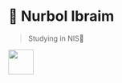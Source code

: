 # 🚀 Nurbol Ibraim

> Studying in NIS🌱

<img src="[https://www.google.com/url?sa=i&url=https%3A%2F%2Fgiphy.com%2Fexplore%2Fhacker-roleplay&psig=AOvVaw31ILaER9QxJk-8TsLOksiD&ust=1740162225418000&source=images&cd=vfe&opi=89978449&ved=0CBMQjRxqFwoTCKCfwMzv0osDFQAAAAAdAAAAABAJ](https://www.google.com/url?sa=i&url=https%3A%2F%2Fwww.pngwing.com%2Fen%2Fsearch%3Fq%3Dpython&psig=AOvVaw0xb5DsVdcYZWa10ZWow2D5&ust=1740162354870000&source=images&cd=vfe&opi=89978449&ved=0CBQQjRxqFwoTCIDNk4rw0osDFQAAAAAdAAAAABAE)" width="50px">
